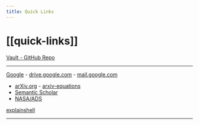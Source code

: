 ```yaml
---
title: Quick Links
---
```



# [[quick-links]]

[Vault - GitHub Repo](https://github.com/antvopilov/Vault) 

---

[Google](https://google.com) - [drive.google.com](https://drive.google.com/) - [mail.google.com](https://mail.google.com/)

- [arXiv.org](https://arxiv.org/) - [arxiv-equations](https://arxiv-equations.netlify.app/) 
- [Semantic Scholar](https://www.semanticscholar.org/)
- [NASA/ADS](https://ui.adsabs.harvard.edu/)

[explainshell](https://explainshell.com/)

---









[//begin]: # "Autogenerated link references for markdown compatibility"
[quik]: quik "quik"
[//end]: # "Autogenerated link references"